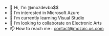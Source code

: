 - 👋 Hi, I’m @mozdevbo$$
- 👀 I’m interested in Microsoft Azure
- 🌱 I’m currently learning Visual Studio
- 💞️ I’m looking to collaborate on Electronic Arts
- 📫 How to reach me : contact@mozaic.us.com

<!---
saidkhaldoun/saidkhaldoun is a ✨ special ✨ repository because its `README.md` (this file) appears on your GitHub profile.
You can click the Preview link to take a look at your changes.
--->

